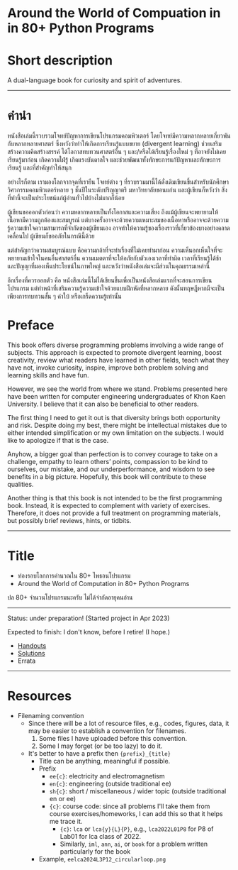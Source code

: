 # Around the World of Compuation in in 80+ Python Programs

# Short description

A dual-language book for curiosity and spirit of adventures.

---

# คำนำ 

หนังสือเล่มนี้รวบรวมโจทย์ปัญหาการเขียนโปรแกรมคอมพิวเตอร์ โดยโจทย์มีความหลากหลายเกี่ยวพันกับหลากหลายศาสตร์ ซึ่งหวังว่าทำให้เกิดการเรียนรู้แบบขยาย (divergent learning) ช่วยเสริมสร้างความคิดสร้างสรรค์ ได้โอกาสทบทวนศาสตร์อื่น ๆ และ/หรือได้เรียนรู้เรื่องใหม่ ๆ ที่อาจยังไม่เคยเรียนรู้มาก่อน เกิดความใฝ่รู้ เกิดแรงบันดาลใจ และช่วยพัฒนาทั้งทักษะการแก้ปัญหาและทักษะการเรียนรู้ และที่สำคัญทำให้สนุก

อย่างไรก็ตาม เรามองโลกจากจุดที่เรายืน โจทย์ต่าง ๆ ที่รวบรวมมานี้ได้ดั่งเดิมเขียนขึ้นสำหรับนักศึกษาวิศวกรรมคอมพิวเตอร์หลาย ๆ ชั้นปีในระดับปริญญาตรี มหาวิทยาลัยขอนแก่น และผู้เขียนก็หวังว่า สิ่งที่ทำนี้จะเป็นประโยชน์แก่ผู้อ่านทั่วไปบ้างไม่มากก็น้อย

ผู้เขียนขอออกตัวก่อนว่า ความหลากหลายเป็นทั้งโอกาสและความเสี่ยง ถึงแม้ผู้เขียนจะพยายามให้เนื้อหามีความถูกต้องและสมบูรณ์ แต่บางครั้งอาจจะด้วยความเหมาะสมของเนื้อหาหรืออาจจะด้วยความรู้ความเข้าใจความสามารถที่จำกัดของผู้เขียนเอง อาจทำให้ความรู้ของเรื่องราวที่เกี่ยวข้องบางอย่างคลาดเคลื่อนไป ผู้เขียนก็ขออภัยในกรณีนี้ด้วย

แต่สำคัญกว่าความสมบูรณ์แบบ คือความกล้าที่จะทำเรื่องที่ไม่เคยทำมาก่อน ความเห็นอกเห็นใจที่จะพยายามเข้าใจในคนอื่นศาสตร์อื่น ความเมตตาที่จะให้อภัยกับตัวเองเวลาที่ทำผิด เวลาที่เรียนรู้ได้ช้า และปัญญาที่มองเห็นประโยชน์ในภาพใหญ่ และหวังว่าหนังสือเล่มจะมีส่วนในคุณธรรมเหล่านี้

อีกเรื่องที่ควรออกตัว คือ หนังสือเล่มนี้ไม่ได้เขียนขึ้นเพื่อเป็นหนังสือเล่มแรกที่จะสอนการเขียนโปรแกรม แต่ทำหน้าที่เสริมความรู้ความเข้าใจด้วยแบบฝึกหัดที่หลากหลาย ดังนั้นทฤษฎีหากมีจะเป็นเพียงการทบทวนสั้น ๆ คำใบ้ หรือเกร็ดความรู้เท่านั้น 

# Preface

This book offers diverse programming problems involving a wide range of subjects. This approach is expected to promote divergent learning, boost creativity, review what readers have learned in other fields, teach what they have not, invoke curiosity, inspire, improve both problem solving and learning skills and have fun.  

However, we see the world from where we stand. Problems presented here have been written for computer engineering undergraduates of Khon Kaen University. I believe that it can also be beneficial to other readers.

The first thing I need to get it out is that diversity brings both opportunity and risk. Despite doing my best, there might be intellectual mistakes due to either intended simplification or my own limitation on the subjects. I would like to apologize if that is the case.

Anyhow, a bigger goal than perfection is to convey courage to take on a challenge, empathy to learn others’ points, compassion to be kind to ourselves, our mistake, and our underperformance, and wisdom to see benefits in a big picture. Hopefully, this book will contribute to these qualities.

Another thing is that this book is not intended to be the first programming book. Instead, it is expected to complement with variety of exercises. Therefore, it does not provide a full treatment on programming materials, but possibly brief reviews, hints, or tidbits.

---
# Title

* ท่องรอบโลกการคำนวณใน 80+ ไพธอนโปรแกรม
* Around the World of Computation in 80+ Python Programs

ปล 80+ จำนวนโปรแกรมนะครับ ไม่ได้จำกัดอายุคนอ่าน

---

Status: under preparation! (Started project in Apr 2023)

Expected to finish: I don't know, before I retire! (I hope.)

* [Handouts](https://github.com/tatpongkatanyukul/LeTourDuMonde/tree/main/handouts)
* [Solutions](https://github.com/tatpongkatanyukul/LeTourDuMonde/tree/main/code)
* Errata

---

# Resources

* Filenaming convention
  * Since there will be a lot of resource files, e.g., codes, figures, data, it may be easier to establish a convention for filenames.
    1. Some files I have uploaded before this convention.
    2. Some I may forget (or be too lazy) to do it.
  * It's better to have a prefix then ```{prefix}_{title}```
    * Title can be anything, meaningful if possible.
    * Prefix
      * ```ee{c}```: electricity and electromagnetism
      * ```en{c}```: engineering (outside traditional ee)
      * ```sh{c}```: short / miscellaneous / wider topic (outside traditional en or ee)      
      * ```{c}```: course code: since all problems I'll take them from course exercises/homeworks, I can add this so that it helps me trace it.
        * ```{c}```: ```lca``` or ```lca{y}{L}{P}```, e.g., ```lca2022L01P8``` for P8 of Lab01 for lca class of 2022.
        * Similarly, ```iml```, ```ann```, ```ai```, or ```book``` for a problem written particularly for the book
    * Example, ```eelca2024L3P12_circularloop.png```
        
